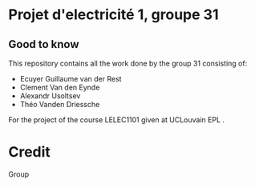 # Projet d'electricité 1, groupe 31

## Good to know
This repository contains all the work done by the group 31 consisting of:
- Ecuyer Guillaume van der Rest
- Clement Van den Eynde
- Alexandr Usoltsev
- Théo Vanden Driessche

For the project of the course LELEC1101 given at UCLouvain EPL .

# Credit

Group


